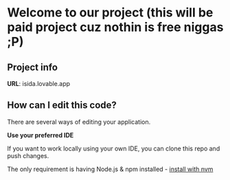# Welcome to our project (this will be paid project cuz nothin is free niggas ;P)

## Project info

**URL**: isida.lovable.app

## How can I edit this code?

There are several ways of editing your application.



**Use your preferred IDE**

If you want to work locally using your own IDE, you can clone this repo and push changes.

The only requirement is having Node.js & npm installed - [install with nvm](https://github.com/nvm-sh/nvm#installing-and-updating)

